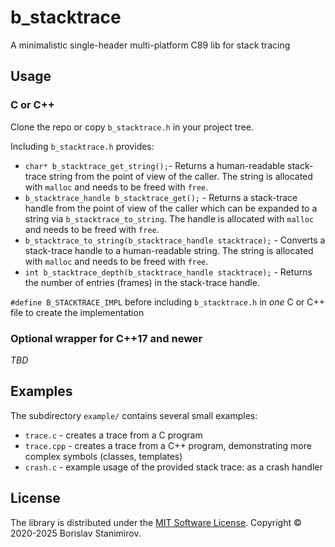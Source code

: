 # b_stacktrace

A minimalistic single-header multi-platform C89 lib for stack tracing

## Usage

### C or C++

Clone the repo or copy `b_stacktrace.h` in your project tree.

Including `b_stacktrace.h` provides:

* `char* b_stacktrace_get_string();`- Returns a human-readable stack-trace string from the point of view of the caller. The string is allocated with `malloc` and needs to be freed with `free`.
* `b_stacktrace_handle b_stacktrace_get();` - Returns a stack-trace handle from the point of view of the caller which can be expanded to a string via `b_stacktrace_to_string`. The handle is allocated with `malloc` and needs to be freed with `free`.
* `b_stacktrace_to_string(b_stacktrace_handle stacktrace);` - Converts a stack-trace handle to a human-readable string. The string is allocated with `malloc` and needs to be freed with `free`.
* `int b_stacktrace_depth(b_stacktrace_handle stacktrace);` - Returns the number of entries (frames) in the stack-trace handle.

`#define B_STACKTRACE_IMPL` before including `b_stacktrace.h` in *one* C or C++ file to create the implementation

### Optional wrapper for C++17 and newer

*TBD*

## Examples

The subdirectory `example/` contains several small examples:

* `trace.c` - creates a trace from a C program
* `trace.cpp` - creates a trace from a C++ program, demonstrating more complex symbols (classes, templates)
* `crash.c` - example usage of the provided stack trace: as a crash handler

## License

The library is distributed under the [MIT Software License](http://opensource.org/licenses/MIT). Copyright &copy; 2020-2025 Borislav Stanimirov.
